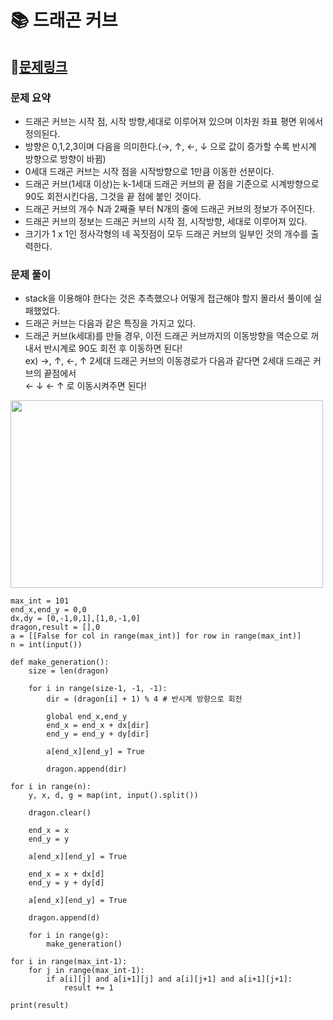 
# 📚 드래곤 커브

## 📌[문제링크](https://www.acmicpc.net/problem/15685)

### 문제 요약

- 드래곤 커브는 시작 점, 시작 방향,세대로 이루어져 있으며 이차원 좌표 평면 위에서 정의된다.
- 방향은 0,1,2,3이며 다음을 의미한다.(→, ↑, ←, ↓ 으로 값이 증가할 수록 반시계 방향으로 방향이 바뀜)
- 0세대 드래곤 커브는 시작 점을 시작방향으로 1만큼 이동한 선분이다.
- 드래곤 커브(1세대 이상)는 k-1세대 드래곤 커브의 끝 점을 기준으로 시계방향으로 90도 회전시킨다음, 그것을 끝 점에 붙인 것이다.
- 드래곤 커브의 개수 N과 2째줄 부터 N개의 줄에 드래곤 커브의 정보가 주어진다.
- 드래곤 커브의 정보는 드래곤 커브의 시작 점, 시작방향, 세대로 이루어져 있다.
- 크기가 1 x 1인 정사각형의 네 꼭짓점이 모두 드래곤 커브의 일부인 것의 개수를 출력한다.  

### 문제 풀이

- stack을 이용해야 한다는 것은 추측했으나 어떻게 접근해야 할지 몰라서 풀이에 실패했었다.
- 드래곤 커브는 다음과 같은 특징을 가지고 있다.
- 드래곤 커브(k세대)를 만들 경우, 이전 드래곤 커브까지의 이동방향을 역순으로 꺼내서 반시계로 90도 회전 후 이동하면 된다!  
ex) →, ↑, ←, ↑ 2세대 드래곤 커브의 이동경로가 다음과 같다면 2세대 드래곤 커브의 끝점에서  
    ← ↓ ← ↑ 로 이동시켜주면 된다!

<img src="./images/dragoncurve.png" width="500" height="300" >

```
max_int = 101
end_x,end_y = 0,0
dx,dy = [0,-1,0,1],[1,0,-1,0]
dragon,result = [],0
a = [[False for col in range(max_int)] for row in range(max_int)]
n = int(input())

def make_generation():
    size = len(dragon)
    
    for i in range(size-1, -1, -1):
        dir = (dragon[i] + 1) % 4 # 반시계 방향으로 회전
        
        global end_x,end_y
        end_x = end_x + dx[dir]
        end_y = end_y + dy[dir]
        
        a[end_x][end_y] = True
        
        dragon.append(dir)
    
for i in range(n):
    y, x, d, g = map(int, input().split())
    
    dragon.clear()
    
    end_x = x
    end_y = y
    
    a[end_x][end_y] = True
    
    end_x = x + dx[d]
    end_y = y + dy[d]
    
    a[end_x][end_y] = True
    
    dragon.append(d)
    
    for i in range(g):
        make_generation()

for i in range(max_int-1):
    for j in range(max_int-1):
        if a[i][j] and a[i+1][j] and a[i][j+1] and a[i+1][j+1]:
            result += 1

print(result)
```
